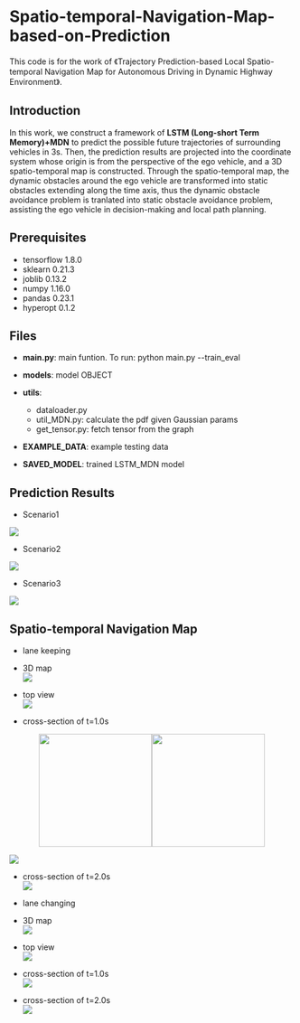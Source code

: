 # Spatio-temporal-Navigation-Map-based-on-Prediction
This code is for the work of 《Trajectory Prediction-based Local Spatio-temporal Navigation Map for Autonomous Driving in Dynamic Highway Environment》.

## Introduction

In this work, we construct a framework of **LSTM (Long-short Term Memory)+MDN** to predict the possible future trajectories of surrounding vehicles in 3s. Then, the prediction results are projected into the coordinate system whose origin is from the perspective of the ego vehicle, and a 3D spatio-temporal map is constructed. Through the spatio-temporal map, the dynamic obstacles around the ego vehicle are transformed into static obstacles extending along the time axis, thus the dynamic obstacle avoidance problem is tranlated into static obstacle avoidance problem, assisting the ego vehicle in decision-making and local path planning.

## Prerequisites

* tensorflow 1.8.0
* sklearn 0.21.3
* joblib 0.13.2
* numpy 1.16.0
* pandas 0.23.1
* hyperopt 0.1.2 

## Files

* **main.py**: main funtion. To run: python main.py --train_eval  
* **models**: model OBJECT  
* **utils**: 

  * dataloader.py    
  * util_MDN.py: calculate the pdf given Gaussian params  
  * get_tensor.py: fetch tensor from the graph  
* **EXAMPLE_DATA**: example testing data  
* **SAVED_MODEL**: trained LSTM_MDN model

## Prediction Results

* Scenario1   

![](https://github.com/zt600158/Spatio-temporal-Navigation-Map-based-on-Prediction/blob/master/figs/scenario1.png)

* Scenario2   

![](https://github.com/zt600158/Spatio-temporal-Navigation-Map-based-on-Prediction/blob/master/figs/scenario2.png)

* Scenario3

![](https://github.com/zt600158/Spatio-temporal-Navigation-Map-based-on-Prediction/blob/master/figs/scenario3.png)

## Spatio-temporal Navigation Map

* lane keeping  

 * 3D map  
 ![](https://github.com/zt600158/Spatio-temporal-Navigation-Map-based-on-Prediction/blob/master/figs/lane_keep.png)
 
 * top view   
![](https://github.com/zt600158/Spatio-temporal-Navigation-Map-based-on-Prediction/blob/master/figs/top_view_keep.png)

 * cross-section of t=1.0s  
 <div align=center>
    <img src="https://github.com/zt600158/Spatio-temporal-Navigation-Map-based-on-Prediction/blob/master/figs/lane_keep_t10.png" width="200"/><img src="https://github.com/zt600158/Spatio-temporal-Navigation-Map-based-on-Prediction/blob/master/figs/lane_keep_t20.png" width="200"/>
</div>

![](https://github.com/zt600158/Spatio-temporal-Navigation-Map-based-on-Prediction/blob/master/figs/lane_keep_t10.png)

 * cross-section of t=2.0s   
![](https://github.com/zt600158/Spatio-temporal-Navigation-Map-based-on-Prediction/blob/master/figs/lane_keep_t20.png)

* lane changing  

 * 3D map  
 ![](https://github.com/zt600158/Spatio-temporal-Navigation-Map-based-on-Prediction/blob/master/figs/lane_change.png)
 
 * top view  
![](https://github.com/zt600158/Spatio-temporal-Navigation-Map-based-on-Prediction/blob/master/figs/top_view_change.png)

 * cross-section of t=1.0s  
![](https://github.com/zt600158/Spatio-temporal-Navigation-Map-based-on-Prediction/blob/master/figs/lane_change_t10.png)

 * cross-section of t=2.0s  
![](https://github.com/zt600158/Spatio-temporal-Navigation-Map-based-on-Prediction/blob/master/figs/lane_change_t20.png)
